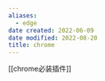```yaml
---
aliases:
  - edge
date created: 2022-06-09
date modified: 2022-08-20
title: chrome
---
```


[[chrome必装插件]]
